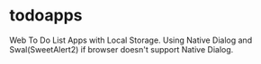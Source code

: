 # todoapps
Web To Do List Apps with Local Storage. Using Native Dialog and Swal(SweetAlert2) if browser doesn't support Native Dialog.
